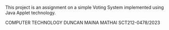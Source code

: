 This project is an assignment on a simple Voting System implemented using Java Applet technology.

COMPUTER TECHNOLOGY 
DUNCAN MAINA MATHAI 
SCT212-0478/2023
